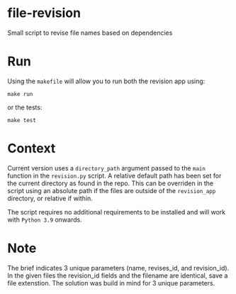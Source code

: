 # file-revision
Small script to revise file names based on dependencies

# Run
Using the `makefile` will allow you to run both the revision app using:

`make run`

or the tests:

`make test`

# Context
Current version uses a `directory_path` argument passed to the `main` function in the `revision.py` script. A relative default path has been set for the current directory as found in the repo. 
This can be overriden in the script using an absolute path if the files are outside of the `revision_app` directory, or relative if within.

The script requires no additional requirements to be installed and will work with `Python 3.9` onwards.

# Note
The brief indicates 3 unique parameters (name, revises_id, and revision_id). In the given files the revision_id fields and the filename are identical, save a file extenstion. The solution was build in mind for 3 unique parameters.
